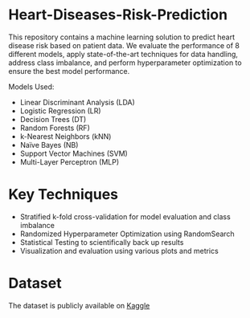 # Heart-Diseases-Risk-Prediction
This repository contains a machine learning solution to predict heart disease risk based on patient data. We evaluate the performance of 8 different models, apply state-of-the-art techniques for data handling, address class imbalance, and perform hyperparameter optimization to ensure the best model performance.

Models Used:

- Linear Discriminant Analysis (LDA)
- Logistic Regression (LR)
- Decision Trees (DT)
- Random Forests (RF)
- k-Nearest Neighbors (kNN)
- Naïve Bayes (NB)
- Support Vector Machines (SVM)
- Multi-Layer Perceptron (MLP)


# Key Techniques
- Stratified k-fold cross-validation for model evaluation and class imbalance
- Randomized Hyperparameter Optimization using RandomSearch
- Statistical Testing to scientifically back up results
- Visualization and evaluation using various plots and metrics

# Dataset
The dataset is publicly available on [Kaggle](https://www.kaggle.com/datasets/fedesoriano/heart-failure-prediction/)
